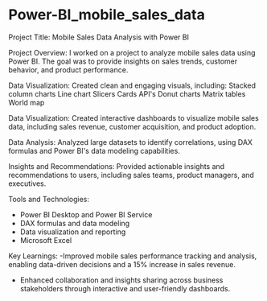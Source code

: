 # Power-BI_mobile_sales_data
Project Title: Mobile Sales Data Analysis with Power BI

Project Overview:
I worked on a project to analyze mobile sales data using Power BI. The goal was to provide insights on sales trends, customer behavior, and product performance.

Data Visualization:
Created clean and engaging visuals, including:
Stacked column charts
Line chart
Slicers
Cards
API's
Donut charts
Matrix tables
World map

Data Visualization:
 Created interactive dashboards to visualize mobile sales data, including sales revenue, customer acquisition, and product adoption.

Data Analysis: 
Analyzed large datasets to identify correlations, using DAX formulas and Power BI's data modeling capabilities.

Insights and Recommendations: 
Provided actionable insights and recommendations to users, including sales teams, product managers, and executives.

Tools and Technologies:
- Power BI Desktop and Power BI Service
- DAX formulas and data modeling
- Data visualization and reporting
- Microsoft Excel 

Key Learnings:
-Improved mobile sales performance tracking and analysis, enabling data-driven decisions and a 15% increase in sales revenue.
- Enhanced collaboration and insights sharing across business stakeholders through interactive and user-friendly dashboards.
